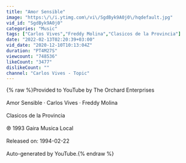 ```yaml
---
title: "Amor Sensible"
image: "https:\/\/i.ytimg.com\/vi\/SgdByk9A0j0\/hqdefault.jpg"
vid_id: "SgdByk9A0j0"
categories: "Music"
tags: ["Carlos Vives","Freddy Molina","Clasicos de la Provincia"]
date: "2022-02-13T02:20:39+03:00"
vid_date: "2020-12-10T10:13:04Z"
duration: "PT4M27S"
viewcount: "748536"
likeCount: "3477"
dislikeCount: ""
channel: "Carlos Vives - Topic"
---
```

{% raw %}Provided to YouTube by The Orchard Enterprises<br /><br />Amor Sensible · Carlos Vives · Freddy Molina<br /><br />Clasicos de la Provincia<br /><br />℗ 1993 Gaira Musica Local<br /><br />Released on: 1994-02-22<br /><br />Auto-generated by YouTube.{% endraw %}
